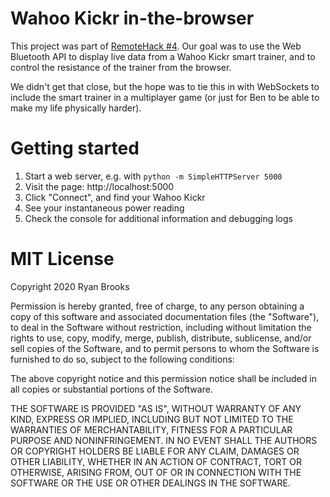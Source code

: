 # Wahoo Kickr in-the-browser

This project was part of [RemoteHack #4](https://remotehack.space/hacks/04.html). Our goal was to use the Web Bluetooth API to display live data from a Wahoo Kickr smart trainer, and to control the resistance of the trainer from the browser.

We didn't get that close, but the hope was to tie this in with WebSockets to include the smart trainer in a multiplayer game (or just for Ben to be able to make my life physically harder).

# Getting started

1. Start a web server, e.g. with `python -m SimpleHTTPServer 5000`
2. Visit the page: http://localhost:5000
3. Click "Connect", and find your Wahoo Kickr
4. See your instantaneous power reading
5. Check the console for additional information and debugging logs

# MIT License

Copyright 2020 Ryan Brooks

Permission is hereby granted, free of charge, to any person obtaining a copy of this software and associated documentation files (the "Software"), to deal in the Software without restriction, including without limitation the rights to use, copy, modify, merge, publish, distribute, sublicense, and/or sell copies of the Software, and to permit persons to whom the Software is furnished to do so, subject to the following conditions:

The above copyright notice and this permission notice shall be included in all copies or substantial portions of the Software.

THE SOFTWARE IS PROVIDED "AS IS", WITHOUT WARRANTY OF ANY KIND, EXPRESS OR IMPLIED, INCLUDING BUT NOT LIMITED TO THE WARRANTIES OF MERCHANTABILITY, FITNESS FOR A PARTICULAR PURPOSE AND NONINFRINGEMENT. IN NO EVENT SHALL THE AUTHORS OR COPYRIGHT HOLDERS BE LIABLE FOR ANY CLAIM, DAMAGES OR OTHER LIABILITY, WHETHER IN AN ACTION OF CONTRACT, TORT OR OTHERWISE, ARISING FROM, OUT OF OR IN CONNECTION WITH THE SOFTWARE OR THE USE OR OTHER DEALINGS IN THE SOFTWARE.